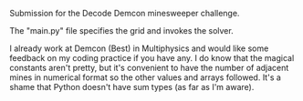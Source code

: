 Submission for the Decode Demcon minesweeper challenge.

The "main.py" file specifies the grid and invokes the solver.

I already work at Demcon (Best) in Multiphysics and would like some feedback on my coding practice if you have any.
I do know that the magical constants aren't pretty, but it's convenient to have the number of adjacent mines in numerical format so the other values and arrays followed.
It's a shame that Python doesn't have sum types (as far as I'm aware).